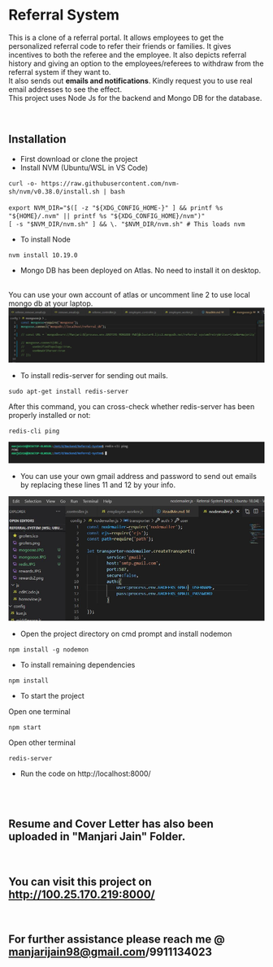 # Referral System

This is a clone of a referral portal. It allows employees to get the personalized referral code to refer their friends or families.
It gives incentives to both the referee and the employee. It also depicts referral history and giving an option to the employees/referees to withdraw from the referral system if they want to.
<br>
It also sends out <b>emails and notifications</b>. Kindly request you
to use real email addresses to see the effect.
<br>
This project uses  Node Js for the backend and Mongo DB for the database.

<br>

## Installation

- First download or clone the project
- Install NVM (Ubuntu/WSL in VS Code)

```
curl -o- https://raw.githubusercontent.com/nvm-sh/nvm/v0.38.0/install.sh | bash

export NVM_DIR="$([ -z "${XDG_CONFIG_HOME-}" ] && printf %s "${HOME}/.nvm" || printf %s "${XDG_CONFIG_HOME}/nvm")"
[ -s "$NVM_DIR/nvm.sh" ] && \. "$NVM_DIR/nvm.sh" # This loads nvm
```

- To install Node

```
nvm install 10.19.0
```

- Mongo DB has been deployed on Atlas. No need to install it on desktop. 
<br>
You can use your own account of atlas or uncomment line 2 to use local mongo db at your laptop.
<img src="assets/images/mongoose.JPG" >


- To install redis-server for sending out mails.
```
sudo apt-get install redis-server
```

After this command, you can cross-check whether redis-server has been
properly installed or not:
```
redis-cli ping
```
<img src="assets/images/redis.JPG" >

- You can use your own gmail address and password to send out emails by replacing these lines 11 and 12 by your info.

<img src="assets/images/nodemailer.JPG" >


- Open the project directory on cmd prompt and install nodemon
``` 
npm install -g nodemon
```

- To install remaining dependencies
```
npm install
```

- To start the project

Open one terminal
```
npm start
```
Open other terminal
```
redis-server
```

- Run the code on http://localhost:8000/
<br>
<br>

## Resume and Cover Letter has also been uploaded in "Manjari Jain" Folder.

<br>

## You can visit this project on http://100.25.170.219:8000/
<br>

## For further assistance please reach me @ manjarijain98@gmail.com/9911134023

